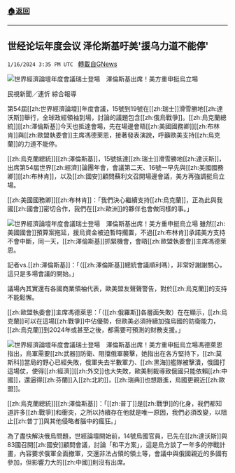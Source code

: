 ###  [:house:返回](README.md)
---


## 世经论坛年度会议 泽伦斯基吁美'援乌力道不能停'
`1/16/2024 3:35 PM UTC ` [轉載自GNews](https://gnews.org/articles/2225360)

![世界經濟論壇年度會議瑞士登場　澤倫斯基出席！美方重申挺烏立場](https://cdn.ftvnews.com.tw/manasystem/FileData/News/0f60e739-02c4-4abe-9b23-be5e9898de0c.jpg "世界經濟論壇年度會議瑞士登場　澤倫斯基出席！美方重申挺烏立場")

民視新聞／連忻 綜合報導

第54屆[[zh:世界經濟論壇]]年度會議，15號到19號在[[zh:瑞士]]滑雪勝地[[zh:達沃斯]]舉行，全球政經領袖到場，討論的議題包含[[zh:俄烏戰爭]]。[[zh:烏克蘭總統]][[zh:澤倫斯基]]今天也抵達會場，先在場邊會晤[[zh:美國國務卿]][[zh:布林肯]]與[[zh:歐盟執委會]]主席馮德萊恩，接著發表演說，呼籲歐美支持[[zh:烏克蘭]]的力道不能停。

[[zh:烏克蘭總統]][[zh:澤倫斯基]]，15號抵達[[zh:瑞士]]滑雪勝地[[zh:達沃斯]]，出席第54屆世界[[zh:經濟]]論團年會，會議第二天、16號一早先與[[zh:美國國務卿]][[zh:布林肯]]，以及[[zh:國安]]顧問蘇利文召開場邊會議，美方再強調挺烏立場。

[[zh:美國國務卿]][[zh:布林肯]]：「我們決心繼續支持[[zh:烏克蘭]]，正為此與我國[[zh:國會]]密切合作，我們在[[zh:歐洲]]的夥伴也會做同樣的事。」

![世界經濟論壇年度會議瑞士登場　澤倫斯基出席！美方重申挺烏立場](https://cdn.ftvnews.com.tw/summernotefiles/News/bf835fdc-d49a-4437-ac8c-26d9347daecf.jpg "世界經濟論壇年度會議瑞士登場　澤倫斯基出席！美方重申挺烏立場") 雖然[[zh:美國國會]]預算案拖延，援烏資金被迫暫時擱置，不過[[zh:布林肯]]承諾美方支持不會中斷，同一天，[[zh:澤倫斯基]]抓緊機會，會晤[[zh:歐盟執委會]]主席馮德萊恩。

記者vs.[[zh:澤倫斯基]]：「（[[zh:澤倫斯基]]總統會議順利嗎），非常好謝謝關心，這只是多場會議的開始。」

議場內其實還有各國商業領袖代表，歐美盟友聲聲警告，對於[[zh:烏克蘭]]的支持不能鬆懈。

[[zh:歐盟執委會]]主席馮德萊恩：「（[[zh:俄羅斯]]各層面失敗）在在顯示，[[zh:烏克蘭]]可以在這場[[zh:戰爭]]中佔優勢，但歐美必須持續加強烏國的防衛能力，[[zh:烏克蘭]]到2024年或甚至之後，都需要可預測的財務支援。」

![世界經濟論壇年度會議瑞士登場　澤倫斯基出席！美方重申挺烏立場](https://cdn.ftvnews.com.tw/summernotefiles/News/ca59eb67-e5f6-489f-bb2d-c2afb5477771.jpg "世界經濟論壇年度會議瑞士登場　澤倫斯基出席！美方重申挺烏立場")​​​​​​​​​馮德萊恩指出，烏軍需要[[zh:武器]]防衛、阻擋俄軍襲擊，她指出在各方堅持下，[[zh:莫斯科]]當局的野心已經失敗，俄軍失去半數軍力、[[zh:黑海]]艦隊被擊潰，俄國打這場仗，使得[[zh:經濟]][[zh:外交]]也大失敗，歐美制裁導致俄國只能依賴[[zh:中國]]，還逼得[[zh:芬蘭]]入[[zh:北約]]，[[zh:瑞典]]也想跟進，烏國更親近[[zh:歐盟]]。

[[zh:烏克蘭總統]][[zh:澤倫斯基]]：「[[zh:普丁]]是[[zh:戰爭]]的化身，我們都知道許多[[zh:戰爭]]和衝突，之所以持續存在他就是唯一原因，我們必須改變，以阻止[[zh:普丁]]與其他侵略者腦中的瘋狂。」

為了盡快解決俄烏問題，世經論壇開始前，14號烏國官員，已先在[[zh:達沃斯]]與83國召開[[zh:國安]]顧問會議，討論「和平方案」，這是烏方談了一年多的停戰計畫，內容要求俄軍全面撤軍，交還非法占領的領土等，會議中與俄國親近的多國有參加，但影響力大的[[zh:中國]]則沒有出席。
